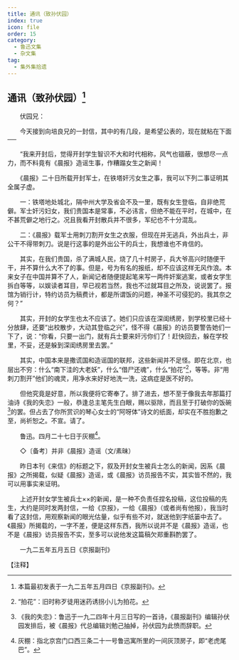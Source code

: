 ```yaml
---
title: 通讯（致孙伏园）
index: true
icon: file
order: 15
category:
  - 鲁迅文集
  - 杂文集
tag:  
  - 集外集拾遗
---
```


## 通讯（致孙伏园）[^①]

　　伏园兄：

　　今天接到向培良兄的一封信，其中的有几段，是希望公表的，现在就粘在下面──

　　“我来开封后，觉得开封学生智识不大和时代相称，风气也锢蔽，很想尽一点力，而不料竟有《晨报》造谣生事，作糟蹋女生之新闻！

　　《晨报》二十日所载开封军士，在铁塔奸污女生之事，我可以下列二事证明其全属子虚。

　　一：铁塔地处城北，隔中州大学及省会不及一里，既有女生登临，自非绝荒僻。军士奸污妇女，我们贵国本是常事，不必讳言，但绝不能在平时，在城中，在不甚荒僻之地行之。况且我看开封散兵并不很多，军纪也不十分混乱。

　　二：《晨报》载军士用刺刀割开女生之衣服，但现在并无逃兵，外出兵士，非公干不得带刺刀。说是行这事的是外出公干的兵士，我想谁也不肯信的。

　　其实，在我们贵国，杀了满城人民，烧了几十村房子，兵大爷高兴时随便干干，并不算什么大不了的事。但是，号为有名的报纸，却不应该这样无风作浪。本来女子在中国并算不了人，新闻记者随便提起笔来写一两件奸案逃案，或者女学生拆白等等，以娱读者耳目，早已视若当然，我也不过就耳目之所及，说说罢了。报馆为销行计，特约访员为稿费计，都是所谓饭的问题，神圣不可侵犯的。我其奈之何？”

　　其实，开封的女学生也太不应该了。她们只应该在深闺绣房，到学校里已经十分放肆，还要“出校散步，大动其登临之兴”，怪不得《晨报》的访员要警告她们一下了，说：“你看，只要一出门，就有兵士要来奸污你们了！赶快回去，躲在学校里，不妥，还是躲到深闺绣房里去罢。”

　　其实，中国本来是撒谎国和造谣国的联邦，这些新闻并不足怪。即在北京，也层出不穷：什么“南下洼的大老妖”，什么“借尸还魂”，什么“拍花”[^②]，等等。非“用刺刀割开”他们的魂灵，用净水来好好地洗一洗，这病症是医不好的。

　　但他究竟是好意，所以我便将它寄奉了。排了进去，想不至于像我去年那篇打油诗《我的失恋》一般，恭逢总主笔先生白眼，赐以驱除，而且至于打破你的饭碗[^③]的罢。但占去了你所赏识的琴心女士的“阿呀体”诗文的纸面，却实在不胜抱歉之至，尚祈恕之。不宣。请了。

　　鲁迅。四月二十七日于灰棚[^④]。

　　◇〔备考〕并非《晨报》造谣（文/素昧）

　　昨日本刊《来信》的标题之下，叙及开封女生被兵士怎么的新闻，因系《晨报》之所揭载，似疑《晨报》造谣，或《晨报》访员报告不实，其实皆不然的，我可以用事实来证明。

　　上述开封女学生被兵士××的新闻，是一种不负责任捏名投稿，这位投稿的先生，大约是同时发两封信，一给《京报》，一给《晨报》（或者尚有他报），我当时看了这封信，用观察新闻的眼光估量，似乎有些不对，就送他到字纸篓中去了。《晨报》所揭载的，一字不差，便是这样东西，我所以说并不是《晨报》造谣，也不是《晨报》访员报告不实，至多可以说他发这篇稿欠郑重斟酌罢了。

　　一九二五年五月五日《京报副刊》

【注释】

[^①]: 本篇最初发表于一九二五年五月四日《京报副刊》。

[^②]: “拍花”：旧时称歹徒用迷药诱拐小儿为拍花。

[^③]: 《我的失恋》：鲁迅于一九二四年十月三日写的一首诗，《晨报副刊》编辑孙伏园发排后，被《晨报》代总编辑刘勉己抽掉，孙伏园为此愤而辞职。

[^④]: 灰棚：指北京宫门口西三条二十一号鲁迅寓所里的一间灰顶房子，即“老虎尾巴”。
